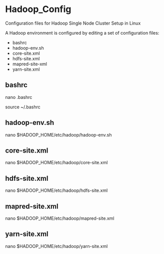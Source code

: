 # Hadoop_Config
Configuration files for Hadoop Single Node Cluster Setup in Linux

A Hadoop environment is configured by editing a set of configuration files:
* bashrc
* hadoop-env.sh
* core-site.xml
* hdfs-site.xml
* mapred-site-xml
* yarn-site.xml


## bashrc

nano .bashrc

source ~/.bashrc

## hadoop-env.sh

nano $HADOOP_HOME/etc/hadoop/hadoop-env.sh

## core-site.xml

nano $HADOOP_HOME/etc/hadoop/core-site.xml

## hdfs-site.xml

nano $HADOOP_HOME/etc/hadoop/hdfs-site.xml

## mapred-site.xml

nano $HADOOP_HOME/etc/hadoop/mapred-site.xml

## yarn-site.xml

nano $HADOOP_HOME/etc/hadoop/yarn-site.xml



